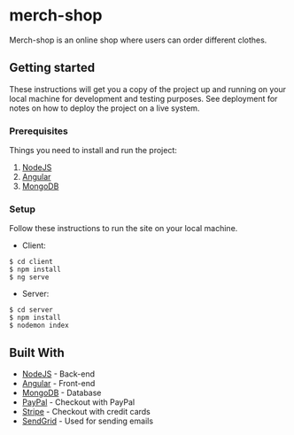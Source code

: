 # merch-shop

Merch-shop is an online shop where users can order different clothes.

## Getting started

These instructions will get you a copy of the project up and running on your local machine for development and testing purposes. 
See deployment for notes on how to deploy the project on a live system.

### Prerequisites

Things you need to install and run the project:

1. [NodeJS](https://nodejs.org/en/)
2. [Angular](https://angular.io)
3. [MongoDB](https://www.mongodb.com)

### Setup

Follow these instructions to run the site on your local machine.

- Client:
```shell
$ cd client
$ npm install
$ ng serve
```

- Server:
```shell
$ cd server
$ npm install
$ nodemon index
```

## Built With

- [NodeJS](https://nodejs.org/en/) - Back-end
- [Angular](https://angular.io) - Front-end
- [MongoDB](https://www.mongodb.com) - Database
- [PayPal](https://developer.paypal.com) - Checkout with PayPal
- [Stripe](https://stripe.com) - Checkout with credit cards
- [SendGrid](https://sendgrid.com) - Used for sending emails

